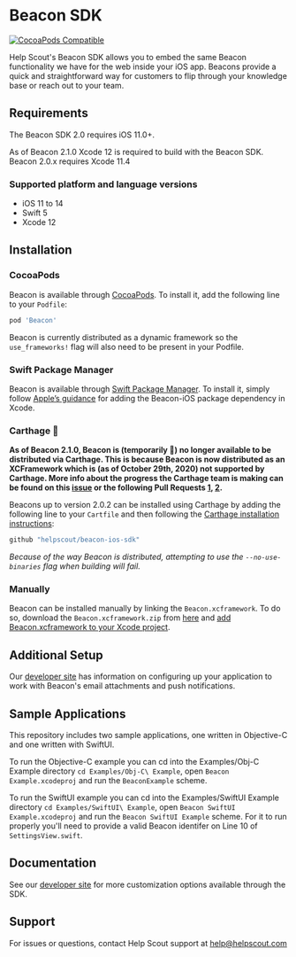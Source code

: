 # Beacon SDK

[![CocoaPods Compatible](https://img.shields.io/cocoapods/v/Beacon.svg)](https://img.shields.io/cocoapods/v/Beacon.svg)

Help Scout's Beacon SDK allows you to embed the same Beacon functionality we have for the web inside your iOS app. Beacons provide a quick and straightforward way for customers to flip through your knowledge base or reach out to your team.

## Requirements

The Beacon SDK 2.0 requires iOS 11.0+.

As of Beacon 2.1.0 Xcode 12 is required to build with the Beacon SDK.
Beacon 2.0.x requires Xcode 11.4

### Supported platform and language versions

* iOS 11 to 14
* Swift 5
* Xcode 12

## Installation

### CocoaPods

Beacon is available through [CocoaPods][1]. To install it, add the following line to your `Podfile`:

```ruby
pod 'Beacon'
```

Beacon is currently distributed as a dynamic framework so the `use_frameworks!` flag will also need to be present in your Podfile.

### Swift Package Manager

Beacon is available through [Swift Package Manager](https://swiftpackageregistry.com/helpscout/beacon-ios-sdk). To install it, simply follow [Apple’s guidance](https://developer.apple.com/documentation/xcode/adding_package_dependencies_to_your_app) for adding the Beacon-iOS package dependency in Xcode.

### Carthage 🛑

**As of Beacon 2.1.0, Beacon is (temporarily 🤞) no longer available to be distributed via Carthage.  This is because Beacon is now distributed as an XCFramework which is (as of October 29th, 2020) not supported by Carthage.  More info about the progress the Carthage team is making can be found on this [issue](https://github.com/Carthage/Carthage/issues/3019) or the following Pull Requests [1](https://github.com/Carthage/Carthage/pull/3071), [2](https://github.com/Carthage/Carthage/pull/2881).**

Beacons up to version 2.0.2 can be installed using Carthage by adding the following line to your `Cartfile` and then following the [Carthage installation instructions][2]:

```ruby
github "helpscout/beacon-ios-sdk"
```

_Because of the way Beacon is distributed, attempting to use the `--no-use-binaries` flag when building will fail._

### Manually

Beacon can be installed manually by linking the `Beacon.xcframework`. To do so, download the `Beacon.xcframework.zip` from [here](https://github.com/helpscout/beacon-ios-sdk/releases) and [add Beacon.xcframework to your Xcode project](https://developer.apple.com/library/archive/technotes/tn2435/_index.html).

## Additional Setup

Our [developer site](https://developer.helpscout.com/beacon-2/ios/#additional-setup) has information on configuring up your application to work with Beacon's email attachments and push notifications.

## Sample Applications

This repository includes two sample applications, one written in Objective-C and one written with SwiftUI.  

To run the Objective-C example you can cd into the Examples/Obj-C Example directory `cd Examples/Obj-C\ Example`, open `Beacon Example.xcodeproj` and run the `BeaconExample` scheme.

To run the SwiftUI example you can cd into the Examples/SwiftUI Example directory `cd Examples/SwiftUI\ Example`, open `Beacon SwiftUI Example.xcodeproj` and run the `Beacon SwiftUI Example` scheme.  For it to run properly you'll need to provide a valid Beacon identifer on Line 10 of `SettingsView.swift`.

## Documentation

See our [developer site](https://developer.helpscout.com/beacon-2/ios/) for more customization options available through the SDK.

[1]:    http://cocoapods.org
[2]:    https://github.com/Carthage/Carthage#adding-frameworks-to-an-application

## Support

For issues or questions, contact Help Scout support at help@helpscout.com
